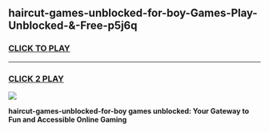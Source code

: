 
## haircut-games-unblocked-for-boy-Games-Play-Unblocked-&-Free-p5j6q
<h3>
<a href="https://premium76.site?title=haircut-games-unblocked-for-boy&ref=24A">CLICK TO PLAY</a></h3>
<hr>

<h3>
<a href="https://premium76.site?title=haircut-games-unblocked-for-boy&ref=24A">CLICK 2 PLAY</a>
  
</h3>

<a href="https://premium76.site?title=haircut-games-unblocked-for-boy&ref=24A"><img src="https://clearcache.store/games.png"></a>


**haircut-games-unblocked-for-boy games unblocked: Your Gateway to Fun and Accessible Online Gaming**
